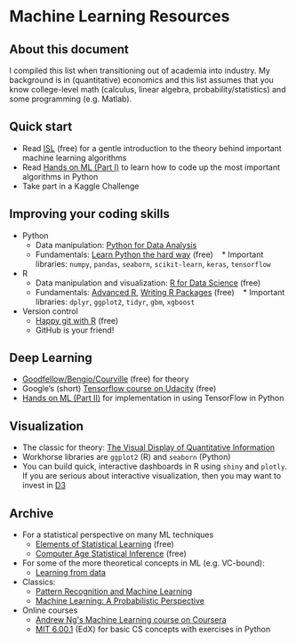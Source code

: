 # Machine Learning Resources 

## About this document
I compiled this list when transitioning out of academia into industry. My background is in (quantitative) economics and this list assumes that you know college-level math (calculus, linear algebra, probability/statistics) and some programming (e.g. Matlab).

## Quick start
* Read [ISL](http://www-bcf.usc.edu/~gareth/ISL) (free) for a gentle introduction to the theory behind important machine learning algorithms
* Read [Hands on ML (Part I)](http://shop.oreilly.com/product/0636920052289.do) to learn how to code up the most important algorithms in Python
* Take part in a Kaggle Challenge

## Improving your coding skills
* Python
    * Data manipulation: [Python for Data Analysis](http://wesmckinney.com/pages/book.html)
    * Fundamentals: [Learn Python the hard way](https://learnpythonthehardway.org) (free)
    * Important libraries: `numpy`, `pandas`, `seaborn`, `scikit-learn`, `keras`, `tensorflow`
* R
    * Data manipulation and visualization: [R for Data Science](http://r4ds.had.co.nz) (free)
    * Fundamentals: [Advanced R](http://adv-r.had.co.nz), [Writing R Packages](http://r-pkgs.had.co.nz) (free)
    * Important libraries: `dplyr`, `ggplot2`, `tidyr`, `gbm`, `xgboost`
* Version control
    * [Happy git with R](http://happygitwithr.com) (free)
    * GitHub is your friend!

## Deep Learning
* [Goodfellow/Bengio/Courville](http://www.deeplearningbook.org) (free) for theory
* Google’s  (short) [Tensorflow course on Udacity](https://www.udacity.com/course/deep-learning--ud730) (free)
* [Hands on ML (Part II)](http://shop.oreilly.com/product/0636920052289.do) for implementation in using TensorFlow in Python

## Visualization
* The classic for theory: [The Visual Display of Quantitative Information](https://www.amazon.com/Visual-Display-Quantitative-Information/dp/1930824130)
* Workhorse libraries are `ggplot2` (R) and `seaborn` (Python)
* You can build quick, interactive dashboards in R using `shiny` and `plotly`. If you are serious about interactive visualization, then you may want to invest in [D3](https://github.com/d3) 

## Archive
* For a statistical perspective on many ML techniques
    * [Elements of Statistical Learning](https://web.stanford.edu/~hastie/ElemStatLearn) (free)
    * [Computer Age Statistical Inference](https://web.stanford.edu/~hastie/CASI) (free)
* For some of the more theoretical concepts in ML (e.g. VC-bound): 
    * [Learning from data](http://amlbook.com)
* Classics:
    * [Pattern Recognition and Machine Learning](http://www.springer.com/us/book/9780387310732)
    * [Machine Learning: A Probabilistic Perspective](https://mitpress.mit.edu/books/machine-learning-0)
* Online courses
    * [Andrew Ng's Machine Learning course on Coursera](https://www.coursera.org/learn/machine-learning)
    * [MIT 6.00.1](https://www.edx.org/course/introduction-computer-science-mitx-6-00-1x-11) (EdX) for basic CS concepts with exercises in Python
